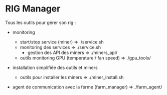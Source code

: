 

# RIG Manager

Tous les outils pour gérer son rig :

- monitoring
  - start/stop service (miner) => ./service.sh
  - monitoring des services => ./service.sh
    - gestion des API des miners => ./miners_api/
  - outils monitoring GPU (temperature / fan speed) => ./gpu_tools/
  
- installation simplifiée des outils et miners
  - outils pour installer les miners => ./miner_install.sh

- agent de communication avec la ferme (farm_manager) => ./farm_agent/

